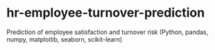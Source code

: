 # hr-employee-turnover-prediction
Prediction of employee satisfaction and turnover risk (Python, pandas, numpy, matplotlib, seaborn, scikit-learn)
